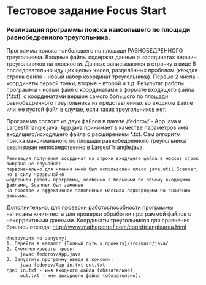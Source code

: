 # Тестовое задание Focus Start
### Реализация программы поиска наибольшего по площади равнобедренного треугольника.

 Программа поиска наибольшего по площади РАВНОБЕДРЕННОГО треугольника.
 Входные файлы содержат данные о координатах вершин треугольников на плоскости.
 Данные записываются в строчку в виде 6 последовательно идущих целых чисел, разделённых пробелом
(каждая строка файла – новый набор координат треугольника). Первые 2 числа – координаты
первой точки, вторые – второй и т.д.
 Результат работы программы - новый файл с координатами в формате входящего файла (*.txt), 
c координатами вершин самого большого по площади равнобедренного треугольника
из представленных во входном файле или же пустой файл в случае, если таких треугольников нет.

 Программа состоит из двух файлов в пакете /fedorov/ - App.java и LargestTriangle.java.
 App.java принимает в качестве параметров имя входящего/исходящего файла с расширением *.txt.
 Сам алгоритм поиска максимального по площади равнобедренного треугольника реализован
непосредственно в LargestTriangle.java.

    Релизация получения координат из строки входящего файла в массив строк выбрана не случайно:
    первоначально для чтения мной был использован класс java.util.Scanner, но в силу чрезвычайно
    медленной работы программы, особенно с большими по объему входящими файлами, Scanner был заменен
    на простое и эффективное заполнение массива подходящими по значению данными. 
 
 Дополнительно, для проверки работоспособности программы написаны юнит-тесты для проверки обработки программой 
 файлов с некорректными данными.
 Координаты треугольников для сравнения брались отсюда: 
 http://www.mathopenref.com/coordtrianglearea.html

	Инструкция по запуску:
	1. Перейти в каталог {Полный_путь_к_проекту}/src/main/java/
	2. Скомпиллировать проект
	     javac fedorov/App.java
	3. Запустить программу введя в консоли:
	     java fedorov/App in.txt out.txt
	где: in.txt - имя входного файла (обязательно);
         out.txt - имя выходного файла (обязательно).
    

